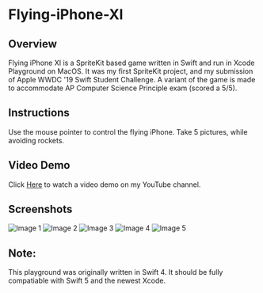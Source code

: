 # Flying-iPhone-XI

## Overview
Flying iPhone XI is a SpriteKit based game written in Swift and run in Xcode Playground on MacOS. It was my first SpriteKit project, and my submission of Apple WWDC '19 Swift Student Challenge. A variant of the game is made to accommodate AP Computer Science Principle exam (scored a 5/5).  

## Instructions
Use the mouse pointer to control the flying iPhone. Take 5 pictures, while avoiding rockets.

## Video Demo
Click [Here](https://youtu.be/wA7C0bWQd6o) to watch a video demo on my YouTube channel.

## Screenshots
![Image 1](https://i.imgur.com/QGKkk48.jpg)
![Image 2](https://i.imgur.com/a0Izce4.jpg)
![Image 3](https://i.imgur.com/7L849E4.jpg)
![Image 4](https://i.imgur.com/gVx5TWP.jpg)
![Image 5](https://i.imgur.com/Q5krjDv.jpg)

## Note:
This playground was originally written in Swift 4. It should be fully compatiable with Swift 5 and the newest Xcode.
